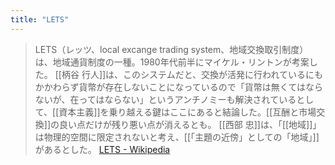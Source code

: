 ```yaml
---
title: "LETS"
---
```


> LETS（レッツ、local excange trading system、地域交換取引制度）は、地域通貨制度の一種。1980年代前半にマイケル・リントンが考案した。
> [[柄谷 行人]]は、このシステムだと、交換が活発に行われているにもかかわらず貨幣が存在しないことになっているので「貨幣は無くてはならないが、在ってはならない」というアンチノミーも解決されているとして、[[資本主義]]を乗り越える鍵はここにあると結論した。[[互酬と市場交換]]の良い点だけが残り悪い点が消えるとも。
>  [[西部 忠]]は、「[[地域]]」は物理的空間に限定されないと考え、[[「主題の近傍」としての「地域」]]があるとした。
[LETS - Wikipedia](https://ja.wikipedia.org/wiki/LETS)
